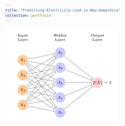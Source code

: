 ```yaml
---
title: "Predicting-Electricity-Load-in-New-Hampshire"
collection: portfolio
---
```


![Alt text](../images/1.png)